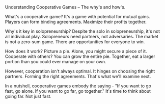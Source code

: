 Understanding Cooperative Games – The why's and how's.

What's a cooperative game? It's a game with potential for mutual gains. Players can form binding agreements. Maximize their profits together.

Why's it key in solopreneurship? Despite the solo in solopreneurship, it's not all individual play. Solopreneurs need partners, not adversaries. The market is not a zero-sum game. There are opportunities for everyone to win.

How does it work? Picture a pie. Alone, you might secure a piece of it. Cooperate with others? You can grow the entire pie. Together, eat a larger portion than you could ever manage on your own.

However, cooperation isn't always optimal. It hinges on choosing the right partners. Forming the right agreements. That's what we'll examine next.

In a nutshell, cooperative games embody the saying - "If you want to go fast, go alone. If you want to go far, go together." It's time to think about going far. Not just fast.